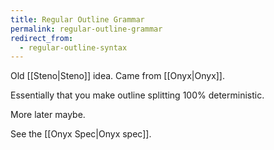 ```yaml
---
title: Regular Outline Grammar
permalink: regular-outline-grammar
redirect_from:
  - regular-outline-syntax
---
```


Old [[Steno|Steno]] idea. Came from [[Onyx|Onyx]].

Essentially that you make outline splitting 100% deterministic.

More later maybe.

See the [[Onyx Spec|Onyx spec]].
